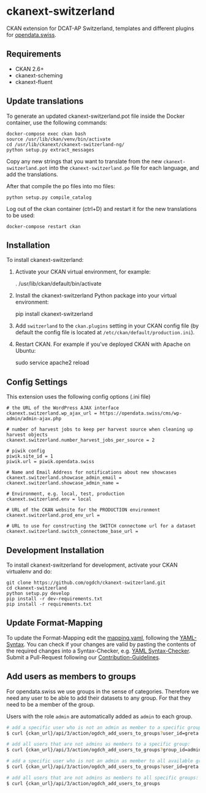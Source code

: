 ckanext-switzerland
===================

CKAN extension for DCAT-AP Switzerland, templates and different plugins for [opendata.swiss](https://opendata.swiss).

## Requirements

- CKAN 2.6+
- ckanext-scheming
- ckanext-fluent

## Update translations

To generate an updated ckanext-switzerland.pot file inside the Docker 
container, use the following commands:

    docker-compose exec ckan bash
    source /usr/lib/ckan/venv/bin/activate
    cd /usr/lib/ckanext/ckanext-switzerland-ng/
    python setup.py extract_messages

Copy any new strings that you want to translate from the new
`ckanext-switzerland.pot` into the `ckanext-switzerland.po` file for each
language, and add the translations.

After that compile the po files into mo files:

    python setup.py compile_catalog

Log out of the ckan container (ctrl+D) and restart it for the new translations
to be used:

    docker-compose restart ckan

## Installation

To install ckanext-switzerland:

1. Activate your CKAN virtual environment, for example:

     . /usr/lib/ckan/default/bin/activate

2. Install the ckanext-switzerland Python package into your virtual environment:

     pip install ckanext-switzerland

3. Add ``switzerland`` to the ``ckan.plugins`` setting in your CKAN
   config file (by default the config file is located at
   ``/etc/ckan/default/production.ini``).

4. Restart CKAN. For example if you've deployed CKAN with Apache on Ubuntu:

     sudo service apache2 reload

## Config Settings

This extension uses the following config options (.ini file)

    # the URL of the WordPress AJAX interface
    ckanext.switzerland.wp_ajax_url = https://opendata.swiss/cms/wp-admin/admin-ajax.php

    # number of harvest jobs to keep per harvest source when cleaning up harvest objects   
    ckanext.switzerland.number_harvest_jobs_per_source = 2

    # piwik config
    piwik.site_id = 1
    piwik.url = piwik.opendata.swiss

    # Name and Email Address for notifications about new showcases
    ckanext.switzerland.showcase_admin_email =
    ckanext.switzerland.showcase_admin_name =

    # Environment, e.g. local, test, production
    ckanext.switzerland.env = local

    # URL of the CKAN website for the PRODUCTION environment
    ckanext.switzerland.prod_env_url =

    # URL to use for constructing the SWITCH connectome url for a dataset
    ckanext.switzerland.switch_connectome_base_url =

## Development Installation

To install ckanext-switzerland for development, activate your CKAN virtualenv and
do:

    git clone https://github.com/ogdch/ckanext-switzerland.git
    cd ckanext-switzerland
    python setup.py develop
    pip install -r dev-requirements.txt
    pip install -r requirements.txt

## Update Format-Mapping

To update the Format-Mapping edit the [mapping.yaml](/ckanext/switzerland/helpers/mapping.yaml), following the [YAML-Syntax](http://docs.ansible.com/ansible/latest/YAMLSyntax.html). You can check if your changes are valid by pasting the contents of the required changes into a Syntax-Checker, e.g. [YAML Syntax-Checker](http://www.yamllint.com/).
Submit a Pull-Request following our [Contribution-Guidelines](CONTRIBUTING.md).

## Add users as members to groups

For opendata.swiss we use groups in the sense of categories. Therefore we need any user to be able to add their datasets to any group. For that they need to be a member of the group.

Users with the role `admin` are automatically added as `admin` to each group.

```bash
# add a specific user who is not an admin as member to a specific group:
$ curl {ckan_url}/api/3/action/ogdch_add_users_to_groups?user_id=greta.mayer&user_id=administration

# add all users that are not admins as members to a specific group:
$ curl {ckan_url}/api/3/action/ogdch_add_users_to_groups?group_id=administration

# add a specific user who is not an admin as member to all available groups:
$ curl {ckan_url}/api/3/action/ogdch_add_users_to_groups?user_id=greta.mayer

# add all users that are not admins as members to all specific groups:
$ curl {ckan_url}/api/3/action/ogdch_add_users_to_groups
```
